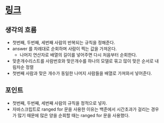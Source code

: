 # [링크](https://programmers.co.kr/learn/courses/30/lessons/42840)

## 생각의 흐름

- 첫번째, 두번째, 세번째 사람의 반복되는 규칙을 정해준다.
- answer 를 차례대로 순회하며 사람이 찍는 값을 가져온다.
  - 나머지 연산자로 배열의 길이를 넣어주면 다시 처음부터 순회한다.
- 맞춘개수리스트를 사람번호와 맞은개수를 하나의 모델로 묶고 많이 맞은 순서로 내림차순 정렬
- 첫번째 사람과 맞은 개수가 동일한 나머지 사람들을 배열로 가져와서 넣어준다.

## 포인트

- 첫번째, 두번째, 세번째 사람의 규칙을 정적으로 넣자.
- 자바스크립트로 ranged for 문을 사용한 이유는 백준에서 시간초과가 걸리는 경우가 많기 때문에 많은 양을 순회할 때는 ranged for 문을 사용했다.
